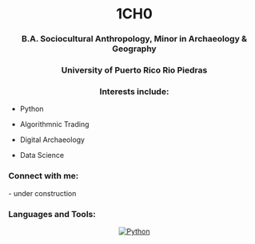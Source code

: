 <h1 align="center">1CH0</h1>
<h3 align="center">B.A. Sociocultural Anthropology, Minor in Archaeology & Geography</h3>
<h3 align="center">University of Puerto Rico Rio Piedras</h3>
<h3 align="center">Interests include:</h3>

- Python
 
- Algorithmnic Trading

- Digital Archaeology 

- Data Science

<h3 align="left">Connect with me:</h3>
- under construction
<p align="left">
  
<h3 align="left">Languages and Tools:</h3>
<p align="center">
<a href="https://github.com/search?q=user%3ADenverCoder1+language%3Apython"><img alt="Python" src="https://img.shields.io/badge/Python-14354C.svg?logo=python&logoColor=white"></a>

</p>
